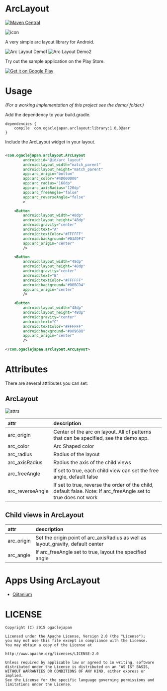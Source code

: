 # ArcLayout
[![Maven Central][maven_central_badge_svg]][maven_central_badge_app]

![icon][demo_icon]

A very simple arc layout library for Android.

![Arc Layout Demo1][demo1_gif] ![Arc Layout Demo2][demo2_gif]

Try out the sample application on the Play Store.

[![Get it on Google Play][googleplay_store_badge]][demo_app]

# Usage

_(For a working implementation of this project see the demo/ folder.)_

Add the dependency to your build.gradle.

```
dependencies {
    compile 'com.ogaclejapan.arclayout:library:1.0.0@aar'
}
```

Include the ArcLayout widget in your layout.  

```xml

<com.ogaclejapan.arclayout.ArcLayout
        android:id="@id/arc_layout"
        android:layout_width="match_parent"
        android:layout_height="match_parent"
        app:arc_origin="bottom"
        app:arc_color="#4D000000"
        app:arc_radius="168dp"
        app:arc_axisRadius="120dp"
        app:arc_freeAngle="false"
        app:arc_reverseAngle="false"
        >

    <Button
        android:layout_width="48dp"
        android:layout_height="48dp"
        android:gravity="center"
        android:text="A"
        android:textColor="#FFFFFF"
        android:background="#03A9F4"
        app:arc_origin="center"
        />

    <Button
        android:layout_width="48dp"
        android:layout_height="48dp"
        android:gravity="center"
        android:text="B"
        android:textColor="#FFFFFF"
        android:background="#00BCD4"
        app:arc_origin="center"
        />

    <Button
        android:layout_width="48dp"
        android:layout_height="48dp"
        android:gravity="center"
        android:text="C"
        android:textColor="#FFFFFF"
        android:background="#009688"
        app:arc_origin="center"
        />

</com.ogaclejapan.arclayout.ArcLayout>

```

# Attributes

There are several attributes you can set:

## ArcLayout

![attrs][attrs_overview]

| attr | description |
|:---|:---|
| arc_origin | Center of the arc on layout. All of patterns that can be specified, see the demo app.  |
| arc_color | Arc Shaped color |
| arc_radius | Radius of the layout |
| arc_axisRadius | Radius the axis of the child views |
| arc_freeAngle | If set to true, each child view can set the free angle, default false |
| arc_reverseAngle | If set to true, reverse the order of the child, default false. Note: If arc_freeAngle set to true does not work |


## Child views in ArcLayout

| attr | description |
|:---|:---|
| arc_origin | Set the origin point of arc_axisRadius as well as layout_gravity, default center |
| arc_angle | If arc_freeAngle set to true, layout the specified angle |


# Apps Using ArcLayout

* [Qiitanium][qiitanium]


# LICENSE

```
Copyright (C) 2015 ogaclejapan

Licensed under the Apache License, Version 2.0 (the "License");
you may not use this file except in compliance with the License.
You may obtain a copy of the License at

http://www.apache.org/licenses/LICENSE-2.0

Unless required by applicable law or agreed to in writing, software
distributed under the License is distributed on an "AS IS" BASIS,
WITHOUT WARRANTIES OR CONDITIONS OF ANY KIND, either express or implied.
See the License for the specific language governing permissions and
limitations under the License.
```

[demo1_gif]: https://raw.githubusercontent.com/ogaclejapan/ArcLayout/master/art/demo1.gif
[demo2_gif]: https://raw.githubusercontent.com/ogaclejapan/ArcLayout/master/art/demo2.gif
[demo_app]: https://play.google.com/store/apps/details?id=com.ogaclejapan.arclayout.demo
[demo_icon]: https://raw.githubusercontent.com/ogaclejapan/ArcLayout/master/art/icon.png
[googleplay_store_badge]: https://developer.android.com/images/brand/en_generic_rgb_wo_60.png
[maven_central_badge_svg]: https://maven-badges.herokuapp.com/maven-central/com.ogaclejapan.arclayout/library/badge.svg?style=flat
[maven_central_badge_app]: https://maven-badges.herokuapp.com/maven-central/com.ogaclejapan.arclayout/library
[attrs_overview]: https://raw.githubusercontent.com/ogaclejapan/ArcLayout/master/art/attrs.png
[qiitanium]: https://github.com/ogaclejapan/Qiitanium
